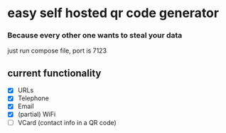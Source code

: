 # easy self hosted qr code generator
### Because every other one wants to steal your data
just run compose file, port is 7123

## current functionality

- [x] URLs
- [x] Telephone
- [x] Email
- [x] (partial) WiFi 
- [ ] VCard (contact info in a QR code)
